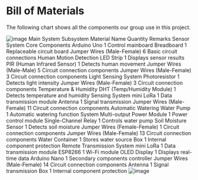 # Bill of Materials
The following chart shows all the components our group use in this project.

![image]()
Main System	Subsystem	Material Name	Quantity	Remarks
Sensor System	Core Components	Arduino Uno	1	Control mainboard
		Breadboard	1	Replaceable circuit board
		Jumper Wires (Male-Female)	6	Basic circuit connections
	Human Motion Detection	LED Strip	1	Displays sensor results
		PIR (Human Infrared Sensor)	1	Detects human movement
		Jumper Wires (Male-Male)	5	Circuit connection components
		Jumper Wires (Male-Female)	3	Circuit connection components
	Light Sensing System	Photoresistor	1	Detects light intensity
		Jumper Wires (Male-Female)	3	Circuit connection components
	Temperature & Humidity	DHT (Temp/Humidity Module)	1	Detects temperature and humidity
	Sensing System	mini LoRa	1	Data transmission module
		Antenna	1	Signal transmission
		Jumper Wires (Male-Female)	11	Circuit connection components
	Automatic Watering	Water Pump	1	Automatic watering function
	System	Multi-output Power Module	1	Power control module
		Single-Channel Relay	1	Controls water pump
		Soil Moisture Sensor	1	Detects soil moisture
		Jumper Wires (Female-Female)	1	Circuit connection components
		Jumper Wires (Male-Female)	13	Circuit connection components
		Water Container	1	Stores water source
		Box	1	Internal component protection
Remote Transmission System		mini LoRa	1	Data transmission module
		ESP8266	1	Wi-Fi module
		OLED Display	1	Displays real-time data
		Arduino Nano	1	Secondary components controller
		Jumper Wires (Male-Female)	14	Circuit connection components
		Antenna	1	Signal transmission
		Box	1	Internal component protection
![image](https://github.com/user-attachments/assets/e6d72e48-47a6-44bf-94ec-9a3cd0da2a28)
